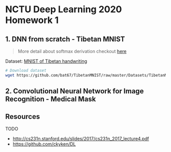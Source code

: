 # NCTU Deep Learning 2020 Homework 1

## 1. DNN from scratch - Tibetan MNIST

> More detail about softmax derivation checkout [here](../SoftmaxDerivation)

Dataset: [MNIST of Tibetan handwriting](https://github.com/bat67/TibetanMNIST)

```sh
# Download dataset
wget https://github.com/bat67/TibetanMNIST/raw/master/Datasets/TibetanMNIST.npz
```

## 2. Convolutional Neural Network for Image Recognition - Medical Mask



## Resources

TODO

* http://cs231n.stanford.edu/slides/2017/cs231n_2017_lecture4.pdf
* https://github.com/ckyken/DL
